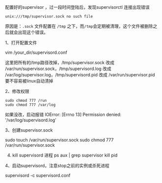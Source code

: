  配置好的supervisor ，过一段时间登陆后，发现supervisorctl 连接出现错误
```
unix:///tmp/supervisor.sock no such file
```
原因是：`.sock` 文件配置在 `/tmp` 之下，而`/tmp`会定期被清理，这个文件被删除之后就会出现这个错误。

1、打开配置文件

vim /your_dir/supervisord.conf

这里把所有的/tmp路径改掉，/tmp/supervisor.sock 改成 /var/run/supervisor.sock，/tmp/supervisord.log 改成 /var/log/supervisor.log，/tmp/supervisord.pid 改成 /var/run/supervisor.pid 要不容易被linux自动清掉

2、修改权限

    sudo chmod 777 /run
    sudo chmod 777 /var/log

如果没改，启动报错 IOError: [Errno 13] Permission denied: '/var/log/supervisord.log'

3、创建supervisor.sock

sudo touch /var/run/supervisor.sock
sudo chmod 777 /var/run/supervisor.sock

4. kill supervisord 进程
ps aux | grep supervisor
kill pid

4、启动supervisord，注意stop之前的实例或杀死进程

supervisord -c supervisord.conf
